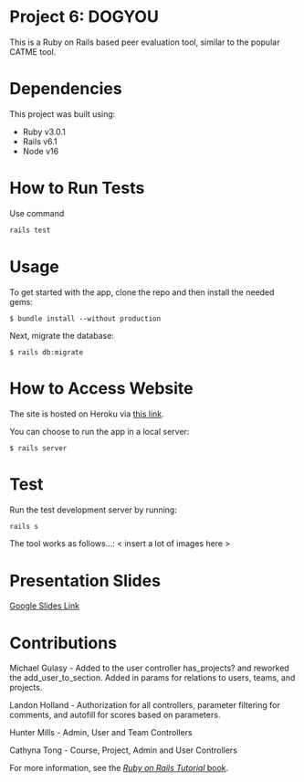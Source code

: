 # Project 6: DOGYOU

This is a Ruby on Rails based peer evaluation tool, similar to the popular CATME tool.

# Dependencies

This project was built using:

- Ruby v3.0.1
- Rails v6.1
- Node v16

# How to Run Tests

Use command
```bash
rails test
```

# Usage

To get started with the app, clone the repo and then install the needed gems:

```
$ bundle install --without production
```

Next, migrate the database:

```
$ rails db:migrate
```

# How to Access Website

The site is hosted on Heroku via [this link](https://frozen-cove-81747.herokuapp.com/).

You can choose to run the app in a local server:

```
$ rails server
```

# Test

Run the test development server by running:
```bash
rails s
```

The tool works as follows...:
\< insert a lot of images here >

# Presentation Slides

[Google Slides Link](https://docs.google.com/presentation/d/1cLoRKpmcc8A0HlRXBsrhNhvsSANv7twcw-r_2CjdGtg/edit?usp=sharing)

# Contributions

Michael Gulasy - Added to the user controller has_projects? and reworked the add_user_to_section. Added in params for relations to users, teams, and projects.

Landon Holland - Authorization for all controllers, parameter filtering for comments, and autofill for scores based on parameters.

Hunter Mills - Admin, User and Team Controllers

Cathyna Tong - Course, Project, Admin and User Controllers

For more information, see the
[*Ruby on Rails Tutorial* book](https://www.railstutorial.org/book).